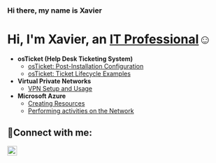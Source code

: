 ### Hi there, my name is Xavier

<h1>Hi, I'm Xavier, an <a href="https://linkedin.com/in/Xdscott">IT Professional</a>☺</h1>

- <b>osTicket (Help Desk Ticketing System)</b>
  - [osTicket: Post-Installation Configuration](https://github.com/Xdscott/post-install-config)
  - [osTicket: Ticket Lifecycle Examples](https://github.com/Xdscott/ticket-lifecycle)
- <b>Virtual Private Networks</b>
  - [VPN Setup and Usage](https://github.com/Xdscott/configure-vpn)
- <b>Microsoft Azure</b>
  - [Creating Resources](https://github.com/Xdscott/configure-ad)
  - [Performing activities on the Network](https://github.com/Xdscott/azure-network-protocols)


<h2>🤳Connect with me:</h2>


[<img align="left" alt="Josh | LinkedIn" width="22px" src="https://cdn.jsdelivr.net/npm/simple-icons@v3/icons/linkedin.svg" />][linkedin]



[linkedin]: www.linkedin.com/in/xavier-scott-3a090a296

